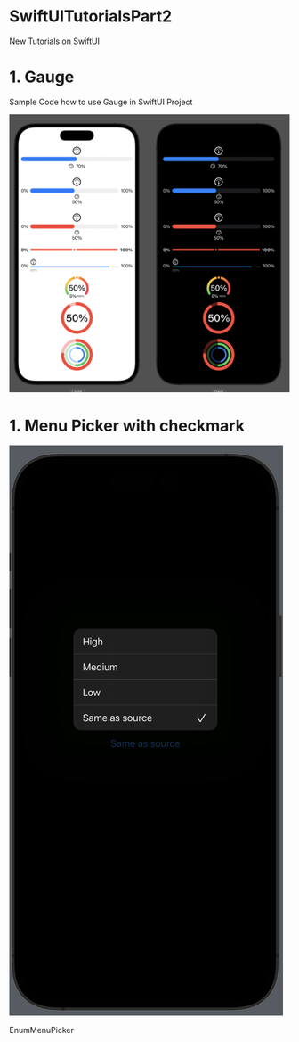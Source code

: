 # SwiftUITutorialsPart2
New Tutorials on SwiftUI

# 1. Gauge
Sample Code how to use Gauge in SwiftUI Project

![Guage](Guage.png)

# 1. Menu Picker with checkmark

![EnumMenuPicker](EnumMenuPicker.png)


EnumMenuPicker 
